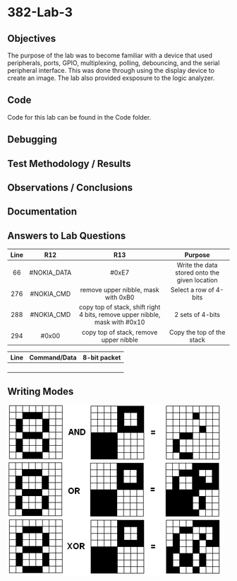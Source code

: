 382-Lab-3
=========
Objectives
----------
The purpose of the lab was to become familiar with a device that used peripherals, ports, GPIO, multiplexing, polling, debouncing, and the serial peripheral interface. This was done through using the display device to create an image. The lab also provided exsposure to the logic analyzer.

Code
----
Code for this lab can be found in the Code folder.

Debugging
---------

Test Methodology / Results
----------------

Observations / Conclusions
--------------------------

Documentation
-------------


Answers to Lab Questions
------------------------
| Line  | R12   | R13   | Purpose  |
| :---: | :---: | :---: | :------: |
| 66    | #NOKIA_DATA | #0xE7 | Write the data stored onto the given location |
| 276   | #NOKIA_CMD | remove upper nibble, mask with 0xB0 | Select a row of 4-bits |
| 288   | #NOKIA_CMD | copy top of stack, shift right 4 bits, remove upper nibble, mask with #0x10 | 2 sets of 4-bits |
| 294   | #0x00      | copy top of stack, remove upper nibble | Copy the top of the stack |

| Line  | Command/Data | 8-bit packet |
| :---: | :----------: | :----------: |
|       |              |              |
|       |              |              |
|       |              |              |
|       |              |              |

Writing Modes
-------------
![alt text](https://raw.githubusercontent.com/SeanGavan/382-Lab-3/master/Images/Writing.png "Writing Modes")


